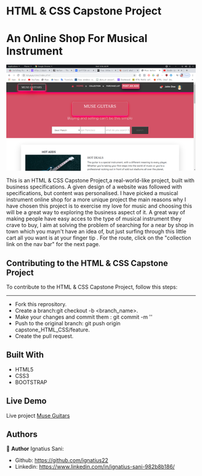 # HTML & CSS Capstone Project

# An Online Shop For Musical Instrument

![](screenshot.png)

 This is an HTML & CSS Capstone Project,a real-world-like project, built with business specifications. A given design of a website was followed with specifications, but content was personalised. I have picked a musical instrument online shop for a more unique project the main reasons why I have chosen this project is to exercise my love for music and choosing this will be a great way to exploring the business aspect of it. A great way of making people have easy acces to the type of musical instrument they crave to buy, I aim at solving the problem of searching for a near by shop in town which you mayn't have an idea of, but just surfing through this little cart all you want is at your finger tip .
 For the route, click on the "collection link on the nav bar" for the next page.
 ## Contributing to the HTML & CSS Capstone Project
 
 To contribute to the HTML & CSS Capstone Project, follow this steps:
 
 ---
 
 - Fork this reprository.
 - Create a branch:git checkout -b <branch_name>.
 - Make your changes and commit them : git commit -m '<commit message>'
 - Push to the original branch: git push origin capstone_HTML_CSS/feature.
 - Create the pull request.
 
 
 
 
## Built With

- HTML5
- CSS3
- BOOTSTRAP

## Live Demo

Live project [Muse Guitars](https://rawcdn.githack.com/ignatius22/capstone_html_css/8618821e738a2106b4c3b9d3101c32435a08d7b2/index.html)


## Authors

👤 **Author**
Ignatius Sani:
- Github: https://github.com/ignatius22 
- Linkedin: https://www.linkedin.com/in/ignatius-sani-982b8b186/  
